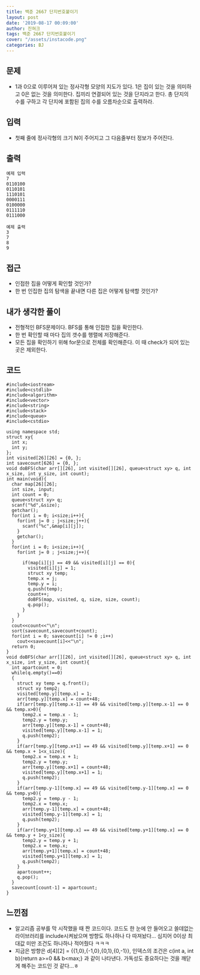 ```yaml
---
title: 백준 2667 단지번호붙이기
layout: post
date: '2019-08-17 00:09:00'
author: 진혀크
tags: 백준 2667 단지번호붙이기
cover: "/assets/instacode.png"
categories: BJ
---
```



## 문제
* 1과 0으로 이루어져 있는 정사각형 모양의 지도가 있다. 1은 집이 있는 것을 의미하고 0은 없는 것을 의미한다. 집끼리 연결되어 있는 것을 단지라고 한다. 총 단지의 수를 구하고 각 단지에 포함된 집의 수를 오름차순으로 출력하라.


## 입력
* 첫째 줄에 정사각형의 크기 N이 주어지고 그 다음줄부터 정보가 주어진다.

## 출력

    예제 입력
    7
    0110100
    0110101
    1110101
    0000111
    0100000
    0111110
    0111000

    예제 출력
    3
    7
    8
    9

## 접근

* 인접한 집을 어떻게 확인할 것인가?
* 한 번 인집한 집의 탐색을 끝내면 다른 집은 어떻게 탐색할 것인가?

## 내가 생각한 풀이

* 전형적인 BFS문제이다. BFS를 통해 인접한 집을 확인한다.
* 한 번 확인할 때 마다 집의 갯수를 행렬에 저장해준다.
* 모든 집을 확인하기 위해 for문으로 전체를 확인해준다. 이 때 check가 되어 있는 곳은 제외한다.

## 코드

    #include<iostream>
    #include<cstdlib>
    #include<algorithm>
    #include<vector>
    #include<string>
    #include<stack>
    #include<queue>
    #include<cstdio>

    using namespace std;
    struct xy{
      int x;
      int y;
    };
    int visited[26][26] = {0, };
    int savecount[626] = {0, };
    void doBFS(char arr[][26], int visited[][26], queue<struct xy> q, int x_size, int y_size, int count);
    int main(void){
      char map[26][26];
      int size, input;
      int count = 0;
      queue<struct xy> q;
      scanf("%d",&size);
      getchar();
      for(int i = 0; i<size;i++){
        for(int j= 0 ; j<size;j++){
          scanf("%c",&map[i][j]);
        }
        getchar();
      }
      for(int i = 0; i<size;i++){
        for(int j= 0 ; j<size;j++){

          if(map[i][j] == 49 && visited[i][j] == 0){
            visited[i][j] = 1;
            struct xy temp;
            temp.x = j;
            temp.y = i;
            q.push(temp);
            count++;
            doBFS(map, visited, q, size, size, count);
            q.pop();
          }
        }
      }
      cout<<count<<"\n";
      sort(savecount,savecount+count);
      for(int i = 0; savecount[i] != 0 ;i++)
        cout<<savecount[i]<<"\n";
      return 0;
    }
    void doBFS(char arr[][26], int visited[][26], queue<struct xy> q, int x_size, int y_size, int count){
      int apartcount = 0;
      while(q.empty()==0)
      {
        struct xy temp = q.front();
        struct xy temp2;
        visited[temp.y][temp.x] = 1;
        arr[temp.y][temp.x] = count+48;
        if(arr[temp.y][temp.x-1] == 49 && visited[temp.y][temp.x-1] == 0 && temp.x>0){
          temp2.x = temp.x - 1;
          temp2.y = temp.y;
          arr[temp.y][temp.x-1] = count+48;
          visited[temp.y][temp.x-1] = 1;
          q.push(temp2);
        }
        if(arr[temp.y][temp.x+1] == 49 && visited[temp.y][temp.x+1] == 0 && temp.x + 1<x_size){
          temp2.x = temp.x + 1;
          temp2.y = temp.y;
          arr[temp.y][temp.x+1] = count+48;
          visited[temp.y][temp.x+1] = 1;
          q.push(temp2);
        }
        if(arr[temp.y-1][temp.x] == 49 && visited[temp.y-1][temp.x] == 0 && temp.y>0){
          temp2.y = temp.y - 1;
          temp2.x = temp.x;
          arr[temp.y-1][temp.x] = count+48;
          visited[temp.y-1][temp.x] = 1;
          q.push(temp2);
        }
        if(arr[temp.y+1][temp.x] == 49 && visited[temp.y+1][temp.x] == 0 && temp.y + 1<y_size){
          temp2.y = temp.y + 1;
          temp2.x = temp.x;
          arr[temp.y+1][temp.x] = count+48;
          visited[temp.y+1][temp.x] = 1;
          q.push(temp2);
        }
        apartcount++;
        q.pop();
      }
      savecount[count-1] = apartcount;
    }

## 느낀점
* 알고리즘 공부를 막 시작했을 때 짠 코드이다. 코드도 한 눈에 안 들어오고 쓸데없는 라이브러리를 include시켜놨으며 방향도 하나하나 다 따져놨다... 심지어 0이상 최대값 미만 조건도 하나하나 적어줬다 ㅋㅋㅋ
* 지금은 방향은 d[4][2] = {{1,0},{-1,0},{0,1},{0,-1}}, 인덱스의 조건은 c(int a, int b){return a>=0 && b<max;} 과 같이 나타낸다. 가독성도 중요하다는 것을 깨닫게 해주는 코드인 것 같다...ㅎ
